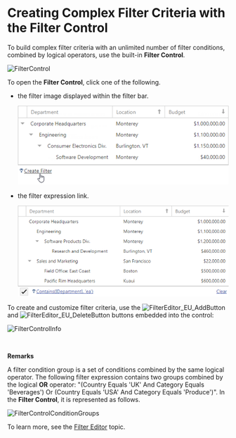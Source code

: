 # Creating Complex Filter Criteria with the Filter Control
To build complex filter criteria with an unlimited number of filter conditions, combined by logical operators, use the built-in **Filter Control**.

![FilterControl](../../../images/img8592.png)

To open the **Filter Control**, click one of the following.
* the filter image displayed within the filter bar.
	
	![FilterControlShow1](../../../images/tree-list-create-filter-control.png)
* the filter expression link.
	
	![FilterControlShow2](../../../images/tree-list-filter-control.png)

To create and customize filter criteria, use the ![FilterEditor_EU_AddButton](../../../images/img7350.png) and ![FilterEditor_EU_DeleteButton](../../../images/img7351.png) buttons embedded into the control:

![FilterControlInfo](../../../images/img8602.png)

&nbsp;

**Remarks**

A filter condition group is a set of conditions combined by the same logical operator. The following filter expression contains two groups combined by the logical **OR** operator: "(Country Equals 'UK' And Category Equals 'Beverages') Or (Country Equals 'USA' And Category Equals 'Produce')". In the **Filter Control**, it is represented as follows.

![FilterControlConditionGroups](../../../images/img8603.png)

To learn more, see the [Filter Editor](../../filter-editor.md) topic.

